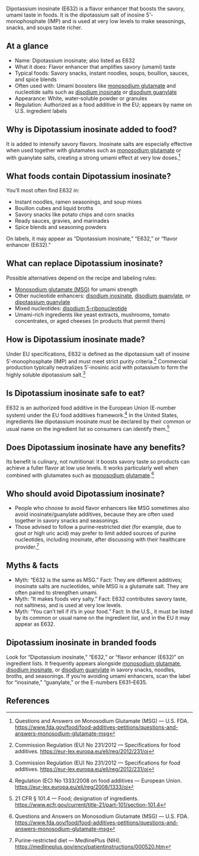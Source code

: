 Dipotassium inosinate (E632) is a flavor enhancer that boosts the savory, umami taste in foods. It is the dipotassium salt of inosine 5'-monophosphate (IMP) and is used at very low levels to make seasonings, snacks, and soups taste richer.

<!--more-->

## At a glance
- Name: Dipotassium inosinate; also listed as E632
- What it does: Flavor enhancer that amplifies savory (umami) taste
- Typical foods: Savory snacks, instant noodles, soups, bouillon, sauces, and spice blends
- Often used with: Umami boosters like [monosodium glutamate](/e621-monosodium-glutamate) and nucleotide salts such as [disodium inosinate](/e631-disodium-inosinate) or [disodium guanylate](/e627-disodium-guanylate)
- Appearance: White, water‑soluble powder or granules
- Regulation: Authorized as a food additive in the EU; appears by name on U.S. ingredient labels

## Why is Dipotassium inosinate added to food?
It is added to intensify savory flavors. Inosinate salts are especially effective when used together with glutamates such as [monosodium glutamate](/e621-monosodium-glutamate) or with guanylate salts, creating a strong umami effect at very low doses.[^2]

## What foods contain Dipotassium inosinate?
You’ll most often find E632 in:
- Instant noodles, ramen seasonings, and soup mixes
- Bouillon cubes and liquid broths
- Savory snacks like potato chips and corn snacks
- Ready sauces, gravies, and marinades
- Spice blends and seasoning powders

On labels, it may appear as “Dipotassium inosinate,” “E632,” or “flavor enhancer (E632).”

## What can replace Dipotassium inosinate?
Possible alternatives depend on the recipe and labeling rules:
- [Monosodium glutamate (MSG)](/e621-monosodium-glutamate) for umami strength
- Other nucleotide enhancers: [disodium inosinate](/e631-disodium-inosinate), [disodium guanylate](/e627-disodium-guanylate), or [dipotassium guanylate](/e628-dipotassium-guanylate)
- Mixed nucleotides: [disodium 5-ribonucleotide](/e635-disodium-5-ribonucleotide)
- Umami-rich ingredients like yeast extracts, mushrooms, tomato concentrates, or aged cheeses (in products that permit them)

## How is Dipotassium inosinate made?
Under EU specifications, E632 is defined as the dipotassium salt of inosine 5′‑monophosphate (IMP) and must meet strict purity criteria.[^1] Commercial production typically neutralizes 5′‑inosinic acid with potassium to form the highly soluble dipotassium salt.[^1]

## Is Dipotassium inosinate safe to eat?
E632 is an authorized food additive in the European Union (E-number system) under the EU food additives framework.[^5] In the United States, ingredients like dipotassium inosinate must be declared by their common or usual name on the ingredient list so consumers can identify them.[^3]

## Does Dipotassium inosinate have any benefits?
Its benefit is culinary, not nutritional: it boosts savory taste so products can achieve a fuller flavor at low use levels. It works particularly well when combined with glutamates such as [monosodium glutamate](/e621-monosodium-glutamate).[^2]

## Who should avoid Dipotassium inosinate?
- People who choose to avoid flavor enhancers like MSG sometimes also avoid inosinate/guanylate additives, because they are often used together in savory snacks and seasonings.
- Those advised to follow a purine‑restricted diet (for example, due to gout or high uric acid) may prefer to limit added sources of purine nucleotides, including inosinate, after discussing with their healthcare provider.[^4]

## Myths & facts
- Myth: “E632 is the same as MSG.” Fact: They are different additives; inosinate salts are nucleotides, while MSG is a glutamate salt. They are often paired to strengthen umami.
- Myth: “It makes foods very salty.” Fact: E632 contributes savory taste, not saltiness, and is used at very low levels.
- Myth: “You can’t tell if it’s in your food.” Fact: In the U.S., it must be listed by its common or usual name on the ingredient list, and in the EU it may appear as E632.

## Dipotassium inosinate in branded foods
Look for “Dipotassium inosinate,” “E632,” or “flavor enhancer (E632)” on ingredient lists. It frequently appears alongside [monosodium glutamate](/e621-monosodium-glutamate), [disodium inosinate](/e631-disodium-inosinate), or [disodium guanylate](/e627-disodium-guanylate) in savory snacks, noodles, broths, and seasonings. If you’re avoiding umami enhancers, scan the label for “inosinate,” “guanylate,” or the E-numbers E631–E635.

## References
[^1]: Commission Regulation (EU) No 231/2012 — Specifications for food additives. https://eur-lex.europa.eu/eli/reg/2012/231/oj
[^2]: Questions and Answers on Monosodium Glutamate (MSG) — U.S. FDA. https://www.fda.gov/food/food-additives-petitions/questions-and-answers-monosodium-glutamate-msg
[^3]: 21 CFR § 101.4 — Food; designation of ingredients. https://www.ecfr.gov/current/title-21/part-101/section-101.4
[^4]: Purine-restricted diet — MedlinePlus (NIH). https://medlineplus.gov/ency/patientinstructions/000520.htm
[^5]: Regulation (EC) No 1333/2008 on food additives — European Union. https://eur-lex.europa.eu/eli/reg/2008/1333/oj
